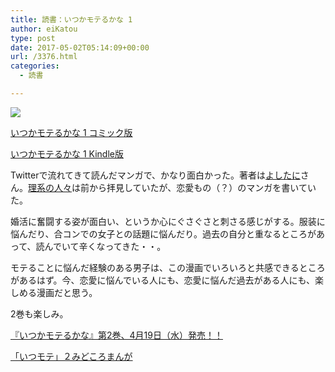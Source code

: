 ```yaml
---
title: 読書：いつかモテるかな 1
author: eiKatou
type: post
date: 2017-05-02T05:14:09+00:00
url: /3376.html
categories:
  - 読書

---
```

<a href="https://www.amazon.co.jp/dp/B01KJGD614/ref=as_li_ss_il?_encoding=UTF8&#038;btkr=1&#038;linkCode=li3&#038;tag=eikatou-22&#038;linkId=57ab4fdf19b5fef2755173eb7a5254f3" target="_blank"><img border="0" src="//ws-fe.amazon-adsystem.com/widgets/q?_encoding=UTF8&#038;ASIN=B01KJGD614&#038;Format=_SL250_&#038;ID=AsinImage&#038;MarketPlace=JP&#038;ServiceVersion=20070822&#038;WS=1&#038;tag=eikatou-22" /></a><img src="https://ir-jp.amazon-adsystem.com/e/ir?t=eikatou-22&#038;l=li3&#038;o=9&#038;a=B01KJGD614" width="1" height="1" border="0" alt="" style="border:none !important; margin:0px !important;" />
  
<a href="http://amzn.to/2pzne2f" target="_blank">いつかモテるかな 1 コミック版</a>
  
<a href="http://amzn.to/2oZLfO7" target="_blank">いつかモテるかな 1 Kindle版</a> 

Twitterで流れてきて読んだマンガで、かなり面白かった。著者は<a href="https://ameblo.jp/yoshitani/" target="_blank">よしたに</a>さん。<a href="http://next.rikunabi.com/tech/docs/ct_s01300.jsp?p=037" target="_blank">理系の人々</a>は前から拝見していたが、恋愛もの（？）のマンガを書いていた。 

婚活に奮闘する姿が面白い、というか心にぐさぐさと刺さる感じがする。服装に悩んだり、合コンでの女子との話題に悩んだり。過去の自分と重なるところがあって、読んでいて辛くなってきた・・。

モテることに悩んだ経験のある男子は、この漫画でいろいろと共感できるところがあるはず。今、恋愛に悩んでいる人にも、恋愛に悩んだ過去がある人にも、楽しめる漫画だと思う。

2巻も楽しみ。
  
<a href="http://ameblo.jp/yoshitani/entry-12265292899.html" target="_blank">『いつかモテるかな』第2巻、4月19日（水）発売！！</a>
  
<a href="http://ameblo.jp/yoshitani/entry-12267395548.html?frm_src=thumb_module" target="_blank">「いつモテ」２みどころまんが</a>
